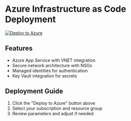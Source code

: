 # Azure Infrastructure as Code Deployment

[![Deploy to Azure](https://aka.ms/deploytoazurebutton)](https://portal.azure.com/#create/Microsoft.Template/uri/https%3A%2F%2Fraw.githubusercontent.com%2Fsarangvishnu%2Fazuredeploy%2Fmain%2Farm-templates%2Fappservice-vnet%2Fazuredeploy.json)

## Features

- Azure App Service with VNET integration
- Secure network architecture with NSGs
- Managed identities for authentication
- Key Vault integration for secrets

## Deployment Guide

1. Click the "Deploy to Azure" button above
2. Select your subscription and resource group
3. Review parameters and adjust if needed
